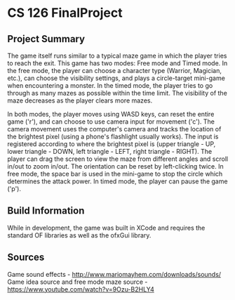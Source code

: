 # CS 126 FinalProject

## Project Summary
The game itself runs similar to a typical maze game in which the player tries to reach the exit. This game has two modes: Free mode and Timed mode. In the free mode, the player can choose a character type (Warrior, Magician, etc.),  can choose the visibility settings, and plays a circle-target mini-game when encountering a monster. In the timed mode, the player tries to go through as many mazes as possible within the time limit. The visibility of the maze decreases as the player clears more mazes.

In both modes, the player moves using WASD keys, can reset the entire game ('r'), and can choose to use camera input for movement ('c'). The camera movement uses the computer's camera and tracks the location of the brightest pixel (using a phone's flashlight usually works). The input is registered according to where the brightest pixel is (upper triangle - UP, lower triangle - DOWN, left triangle - LEFT, right triangle - RIGHT). The player can drag the screen to view the maze from different angles and scroll in/out to zoom in/out. The orientation can be reset by left-clicking twice. In free mode, the space bar is used in the mini-game to stop the circle which determines the attack power. In timed mode, the player can pause the game ('p').

## Build Information
While in development, the game was built in XCode and requires the standard OF libraries as well as the ofxGui library. 

## Sources
Game sound effects - http://www.mariomayhem.com/downloads/sounds/
Game idea source and free mode maze source - https://www.youtube.com/watch?v=9Ozu-B2HLY4

